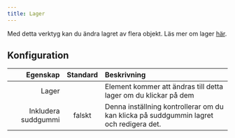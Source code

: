 ```yaml
---
title: Lager
---
```


Med detta verktyg kan du ändra lagret av flera objekt. Läs mer om lager [här](../layers.md).

## Konfiguration

|            Egenskap | Standard | Beskrivning                                                                            |
| -------------------:|:--------:|:-------------------------------------------------------------------------------------- |
|               Lager |          | Element kommer att ändras till detta lager om du klickar på dem                        |
| Inkludera suddgummi |  falskt  | Denna inställning kontrollerar om du kan klicka på suddgummin lagret och redigera det. |
